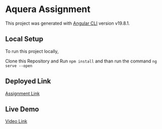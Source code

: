 # Aquera Assignment

This project was generated with [Angular CLI](https://github.com/angular/angular-cli) version v19.8.1.

## Local Setup

To run this project locally, 

Clone this Repository and Run `npm install` and than run the command  `ng serve --open`


## Deployed Link
 [Assignment Link](https://auuera-assignment-b50vz7o8x-sradhe545.vercel.app/)

 ## Live Demo
 [Video Link](https://drive.google.com/file/d/1-WjtRyt4-qoqGNsvgX_28cMAJnhbNbQS/view?usp=sharing)